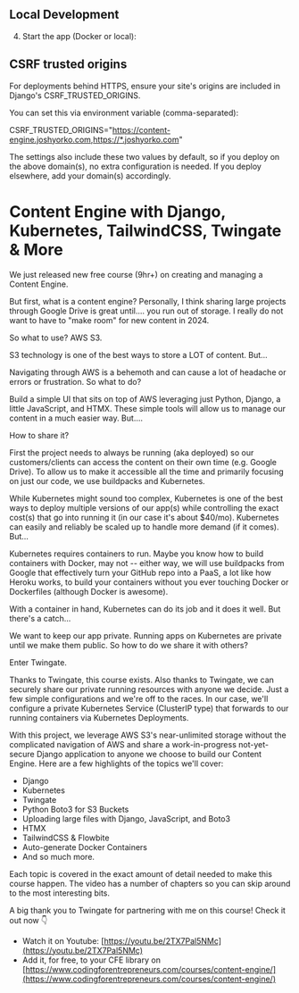 ## Local Development

4. Start the app (Docker or local):

## CSRF trusted origins

For deployments behind HTTPS, ensure your site's origins are included in Django's CSRF_TRUSTED_ORIGINS.

You can set this via environment variable (comma-separated):

CSRF_TRUSTED_ORIGINS="https://content-engine.joshyorko.com,https://*.joshyorko.com"

The settings also include these two values by default, so if you deploy on the above domain(s), no extra configuration is needed. If you deploy elsewhere, add your domain(s) accordingly.

# Content Engine with Django, Kubernetes, TailwindCSS, Twingate & More

We just released new free course (9hr+) on creating and managing a Content Engine.

But first, what is a content engine? Personally, I think sharing large projects through Google Drive is great until.... you run out of storage. I really do not want to have to "make room" for new content in 2024. 

So what to use? AWS S3. 

S3 technology is one of the best ways to store a LOT of content. But...

Navigating through AWS is a behemoth and can cause a lot of headache or errors or frustration. So what to do?

Build a simple UI that sits on top of AWS leveraging just Python, Django, a little JavaScript, and HTMX. These simple tools will allow us to manage our content in a much easier way. But....

How to share it?

First the project needs to always be running (aka deployed) so our customers/clients can access the content on their own time (e.g. Google Drive). To allow us to make it accessible all the time and primarily focusing on just our code, we use buildpacks and Kubernetes. 

While Kubernetes might sound too complex, Kubernetes is one of the best ways to deploy multiple versions of our app(s) while controlling the exact cost(s) that go into running it (in our case it's about $40/mo). Kubernetes can easily and reliably be scaled up to handle more demand (if it comes). But...

Kubernetes requires containers to run. Maybe you know how to build containers with Docker, may not  -- either way, we will use buildpacks from Google that effectively turn your GitHub repo into a PaaS, a lot like how Heroku works, to build your containers without you ever touching Docker or Dockerfiles (although Docker is awesome).

With a container in hand, Kubernetes can do its job and it does it well. But there's a catch...

We want to keep our app private. Running apps on Kubernetes are private until we make them public. So how to do we share it with others?

Enter Twingate.

Thanks to Twingate, this course exists. Also thanks to Twingate, we can securely share our private running resources with anyone we decide. Just a few simple configurations and we're off to the races. In our case, we'll configure a private Kubernetes Service (ClusterIP type) that forwards to our running containers via Kubernetes Deployments.

With this project, we leverage AWS S3's near-unlimited storage without the complicated navigation of AWS and share a work-in-progress not-yet-secure Django application to anyone we choose to build our Content Engine. Here are a few highlights of the topics we'll cover:

- Django
- Kubernetes
- Twingate
- Python Boto3 for S3 Buckets
- Uploading large files with Django, JavaScript, and Boto3
- HTMX
- TailwindCSS & Flowbite
- Auto-generate Docker Containers
- And so much more.


Each topic is covered in the exact amount of detail needed to make this course happen. The video has a number of chapters so you can skip around to the most interesting bits.

A big thank you to Twingate for partnering with me on this course! Check it out now 👇

- Watch it on Youtube: [https://youtu.be/2TX7Pal5NMc](https://youtu.be/2TX7Pal5NMc)
- Add it, for free, to your CFE library on [https://www.codingforentrepreneurs.com/courses/content-engine/](https://www.codingforentrepreneurs.com/courses/content-engine/)
